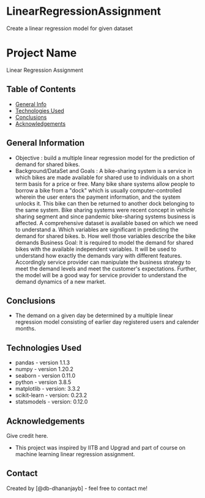 # LinearRegressionAssignment
Create a linear regression model for given dataset

# Project Name
Linear Regression Assignment


## Table of Contents
* [General Info](#general-information)
* [Technologies Used](#technologies-used)
* [Conclusions](#conclusions)
* [Acknowledgements](#acknowledgements)

<!-- You can include any other section that is pertinent to your problem -->

## General Information
- Objective : build a multiple linear regression model for the prediction of demand for shared bikes. 
- Background/DataSet and Goals : A bike-sharing system is a service in which bikes are made available for shared use to individuals on a short term basis for a price or free. Many bike share systems allow people to borrow a bike from a "dock" which is usually computer-controlled wherein the user enters the payment information, and the system unlocks it. This bike can then be returned to another dock belonging to the same system. Bike sharing systems were recent concept in vehicle sharing segment and since pandemic bike-sharing systems business is affected. 
A comprehensive dataset is available based on which we need to understand
a. Which variables are significant in predicting the demand for shared bikes.
b. How well those variables describe the bike demands
Business Goal:
It is required to model the demand for shared bikes with the available independent variables. It will be used to understand how exactly the demands vary with different features. Accordingly service provider can manipulate the business strategy to meet the demand levels and meet the customer's expectations. Further, the model will be a good way for service provider to understand the demand dynamics of a new market. 


## Conclusions
- The demand on a given day be determined by a multiple linear regression model consisting of earlier day registered users and calender months.



## Technologies Used
- pandas - version 1.1.3
- numpy - version 1.20.2
- seaborn - version 0.11.0
- python - version 3.8.5
- matplotlib - version: 3.3.2
- scikit-learn - version: 0.23.2
- statsmodels - version: 0.12.0


## Acknowledgements
Give credit here.
- This project was inspired by IITB and Upgrad and part of course on machine learning linear regression assignment.



## Contact
Created by [@db-dhananjayb] - feel free to contact me!


<!-- ## License -->
<!-- This project is open source and not licensed -->

